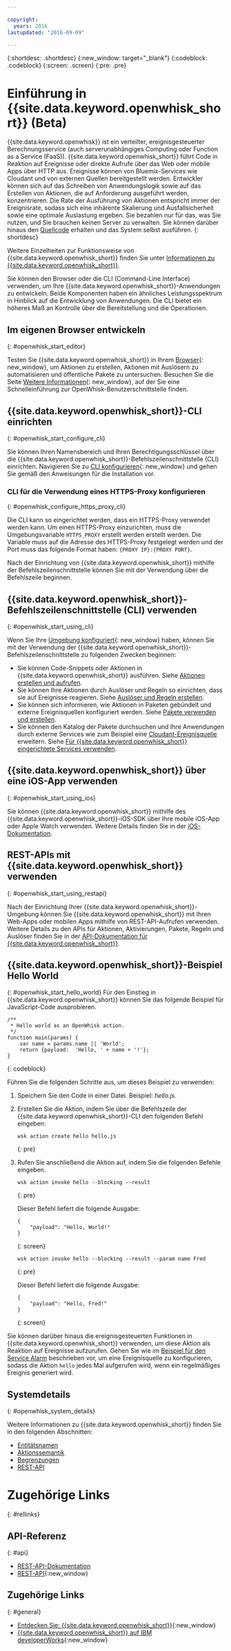 ```yaml
---

copyright:
  years: 2016
lastupdated: "2016-09-09"

---
```


{:shortdesc: .shortdesc}
{:new_window: target="_blank"}
{:codeblock: .codeblock}
{:screen: .screen}
{:pre: .pre}

# Einführung in {{site.data.keyword.openwhisk_short}} (Beta)


{{site.data.keyword.openwhisk}} ist ein verteilter, ereignisgesteuerter Berechnungsservice (auch serverunabhängiges Computing oder Function as a Service (FaaS)). {{site.data.keyword.openwhisk_short}} führt Code in Reaktion auf Ereignisse oder direkte Aufrufe über das Web oder mobile Apps über HTTP aus. Ereignisse können von Bluemix-Services wie Cloudant und von externen Quellen bereitgestellt werden. Entwickler können sich auf das Schreiben von Anwendungslogik sowie auf das Erstellen von Aktionen, die auf Anforderung ausgeführt werden, konzentrieren. Die Rate der Ausführung von Aktionen entspricht immer der Ereignisrate, sodass sich eine inhärente Skalierung und Ausfallsicherheit sowie eine optimale Auslastung ergeben. Sie bezahlen nur für das, was Sie nutzen, und Sie brauchen keinen Server zu verwalten. Sie können darüber hinaus den [Quellcode](https://github.com/openwhisk/openwhisk) erhalten und das System selbst ausführen.
{: shortdesc}

Weitere Einzelheiten zur Funktionsweise von {{site.data.keyword.openwhisk_short}} finden Sie unter [Informationen zu {{site.data.keyword.openwhisk_short}}](./openwhisk_about.html).

Sie können den Browser oder die CLI (Command-Line Interface) verwenden, um Ihre {{site.data.keyword.openwhisk_short}}-Anwendungen zu entwickeln.
Beide Komponenten haben ein ähnliches Leistungsspektrum in Hinblick auf die Entwicklung von Anwendungen. Die CLI bietet ein höheres Maß an Kontrolle über die Bereitstellung und die Operationen.


## Im eigenen Browser entwickeln
{: #openwhisk_start_editor}

Testen Sie {{site.data.keyword.openwhisk_short}} in Ihrem [Browser](https://console.{DomainName}/openwhisk/editor){: new_window}, um Aktionen zu erstellen, Aktionen mit Auslösern zu automatisieren und öffentliche Pakete zu untersuchen.
Besuchen Sie die Seite [Weitere Informationen](https://console.{DomainName}/openwhisk/learn){: new_window}, auf der Sie eine Schnelleinführung zur OpenWhisk-Benutzerschnittstelle finden.

## {{site.data.keyword.openwhisk_short}}-CLI einrichten
{: #openwhisk_start_configure_cli}

Sie können Ihren Namensbereich und Ihren Berechtigungsschlüssel über die {{site.data.keyword.openwhisk_short}}-Befehlszeilenschnittstelle (CLI) einrichten.
Navigieren Sie zu [CLI konfigurieren](https://new-console.{DomainName}/openwhisk/cli){: new_window} und gehen Sie gemäß den Anweisungen für die Installation vor.

### CLI für die Verwendung eines HTTPS-Proxy konfigurieren
{: #openwhisk_configure_https_proxy_cli}

Die CLI kann so eingerichtet werden, dass ein HTTPS-Proxy verwendet werden kann. Um einen HTTPS-Proxy einzurichten, muss die Umgebungsvariable `HTTPS_PROXY` erstellt werden erstellt werden. Die Variable muss auf die Adresse des HTTPS-Proxy festgelegt werden und der Port muss das folgende Format haben:
`{PROXY IP}:{PROXY PORT}`.

Nach der Einrichtung von {{site.data.keyword.openwhisk_short}} mithilfe der Befehlszeilenschnittstelle können Sie mit der Verwendung über die Befehlszeile beginnen.

## {{site.data.keyword.openwhisk_short}}-Befehlszeilenschnittstelle (CLI) verwenden
{: #openwhisk_start_using_cli}

Wenn Sie Ihre [Umgebung konfiguriert](https://new-console.{DomainName}/openwhisk/cli){: new_window} haben, können Sie mit der Verwendung der {{site.data.keyword.openwhisk_short}}-Befehlszeilenschnittstelle zu folgenden Zwecken beginnen:

* Sie können Code-Snippets oder Aktionen in {{site.data.keyword.openwhisk_short}} ausführen. Siehe [Aktionen erstellen und aufrufen](./openwhisk_actions.html).
* Sie können Ihre Aktionen durch Auslöser und Regeln so einrichten, dass sie auf Ereignisse reagieren. Siehe [Auslöser und Regeln erstellen](./openwhisk_triggers_rules.html).
* Sie können sich informieren, wie Aktionen in Paketen gebündelt und externe Ereignisquellen konfiguriert werden. Siehe [Pakete verwenden und erstellen](./openwhisk_packages.html).
* Sie können den Katalog der Pakete durchsuchen und Ihre Anwendungen durch externe Services wie zum Beispiel eine [Cloudant-Ereignisquelle](./openwhisk_catalog.html#openwhisk_catalog_cloudant) erweitern. Siehe [Für {{site.data.keyword.openwhisk_short}} eingerichtete Services verwenden](./openwhisk_catalog.html).


## {{site.data.keyword.openwhisk_short}} über eine iOS-App verwenden
{: #openwhisk_start_using_ios}

Sie können {{site.data.keyword.openwhisk_short}} mithilfe des {{site.data.keyword.openwhisk_short}}-iOS-SDK über Ihre mobile iOS-App oder Apple Watch verwenden. Weitere Details finden Sie in der [iOS-Dokumentation](./openwhisk_mobile_sdk.html).

## REST-APIs mit {{site.data.keyword.openwhisk_short}} verwenden
{: #openwhisk_start_using_restapi}

Nach der Einrichtung Ihrer {{site.data.keyword.openwhisk_short}}-Umgebung können Sie {{site.data.keyword.openwhisk_short}} mit Ihren Web-Apps oder mobilen Apps mithilfe von REST-API-Aufrufen verwenden.
Weitere Details zu den APIs für Aktionen, Aktivierungen, Pakete, Regeln und Auslöser finden Sie in der [API-Dokumentation für {{site.data.keyword.openwhisk_short}}](https://new-console.{DomainName}/apidocs/98).

## {{site.data.keyword.openwhisk_short}}-Beispiel Hello World
{: #openwhisk_start_hello_world}
Für den Einstieg in {{site.data.keyword.openwhisk_short}} können Sie das folgende Beispiel für JavaScript-Code ausprobieren.

```
/**
 * Hello world as an OpenWhisk action.
 */
function main(params) {
    var name = params.name || 'World';
    return {payload:  'Hello, ' + name + '!'};
}
```
{: codeblock}

Führen Sie die folgenden Schritte aus, um dieses Beispiel zu verwenden:

1. Speichern Sie den Code in einer Datei. Beispiel: *hello.js*.

2. Erstellen Sie die Aktion, indem Sie über die Befehlszeile der {{site.data.keyword.openwhisk_short}}-CLI den folgenden Befehl eingeben:

    ```
    wsk action create hello hello.js
    ```
    {: pre}

3. Rufen Sie anschließend die Aktion auf, indem Sie die folgenden Befehle eingeben.

    ```
    wsk action invoke hello --blocking --result
    ```
    {: pre}  

    Dieser Befehl liefert die folgende Ausgabe:

    ```
    {
        "payload": "Hello, World!"
    }
    ```
    {: screen}

    ```
    wsk action invoke hello --blocking --result --param name Fred
    ```
    {: pre}  

    Dieser Befehl liefert die folgende Ausgabe:

    ```
    {
        "payload": "Hello, Fred!"
    }
    ```
    {: screen}

Sie können darüber hinaus die ereignisgesteuerten Funktionen in {{site.data.keyword.openwhisk_short}} verwenden, um diese Aktion als Reaktion auf Ereignisse aufzurufen. Gehen Sie wie im [Beispiel für den Service Alarm](./openwhisk_packages.html#openwhisk_packages_trigger) beschrieben vor, um eine Ereignisquelle zu konfigurieren, sodass die Aktion `hello` jedes Mal aufgerufen wird, wenn ein regelmäßiges Ereignis generiert wird.


## Systemdetails
{: #openwhisk_system_details}

Weitere Informationen zu {{site.data.keyword.openwhisk_short}} finden Sie in den folgenden Abschnitten:

* [Entitätsnamen](./openwhisk_reference.html#openwhisk_entities)
* [Aktionssemantik](./openwhisk_reference.html#openwhisk_semantics)
* [Begrenzungen](./openwhisk_reference.html#openwhisk_syslimits)
* [REST-API](https://new-console.{DomainName}/apidocs/98)

# Zugehörige Links
{: #rellinks}

## API-Referenz
{: #api}
* [REST-API-Dokumentation](./openwhisk_reference.html#openwhisk_ref_restapi)
* [REST-API](https://new-console.{DomainName}/apidocs/98){:new_window}

## Zugehörige Links
{: #general}
* [Entdecken Sie: {{site.data.keyword.openwhisk_short}}](http://www.ibm.com/cloud-computing/bluemix/openwhisk/){:new_window}
* [{{site.data.keyword.openwhisk_short}} auf IBM developerWorks](https://developer.ibm.com/openwhisk/){:new_window}

